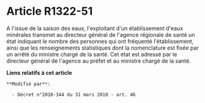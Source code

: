 # Article R1322-51

A l'issue de la saison des eaux, l'exploitant d'un établissement d'eaux minérales transmet au directeur général de l'agence
régionale de santé  un état indiquant le nombre des personnes qui ont fréquenté l'établissement, ainsi que les renseignements
statistiques dont la nomenclature est fixée par un arrêté du ministre chargé de la santé. Cet état est adressé par le
directeur général de l'agence au préfet et  au ministre chargé de la santé.

**Liens relatifs à cet article**

	**Modifié par**:

	  - Décret n°2010-344 du 31 mars 2010 - art. 46

